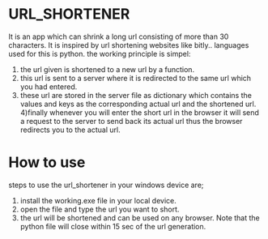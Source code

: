 # URL_SHORTENER
It is an app which can shrink a long url consisting of more than 30 characters. It is inspired by url shortening websites like bitly.. 
languages used for this is python.
the working principle is simpel:
1) the url given is shortened to a new url by a function.
2) this url is sent to a server where it is redirected to the same url which you had entered.
3) these url are stored in the server file as dictionary which contains the values and keys as the corresponding actual url and the shortened url.
4)finally whenever you will enter  the short url in the browser it will send a request to the server to send back its actual url thus the browser redirects you to the actual url.
# How to use
steps to use the url_shortener in your windows device are;
1) install the working.exe file in your local device.
2) open the file and type the url you want to short.
3) the url will be shortened and can be used on any browser. Note that the python file will close within 15 sec of the url generation.
#
